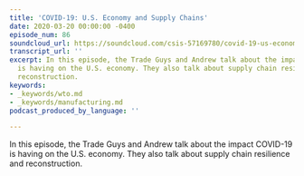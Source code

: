 ```yaml
---
title: 'COVID-19: U.S. Economy and Supply Chains'
date: 2020-03-20 00:00:00 -0400
episode_num: 86
soundcloud_url: https://soundcloud.com/csis-57169780/covid-19-us-economy-and-supply-chains
transcript_url: ''
excerpt: In this episode, the Trade Guys and Andrew talk about the impact COVID-19
  is having on the U.S. economy. They also talk about supply chain resilience and
  reconstruction.
keywords:
- _keywords/wto.md
- _keywords/manufacturing.md
podcast_produced_by_language: ''

---
```

In this episode, the Trade Guys and Andrew talk about the impact COVID-19 is having on the U.S. economy. They also talk about supply chain resilience and reconstruction.